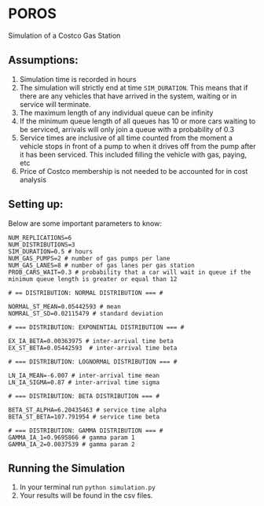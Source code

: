 # POROS
Simulation of a Costco Gas Station

## Assumptions:
  1. Simulation time is recorded in hours
  2. The simulation will strictly end at time `SIM_DURATION`. This means that if there are any vehicles that have arrived in the system, waiting or in service will terminate.
  3. The maximum length of any individual queue can be infinity
  4. If the minimum queue length of all queues has 10 or more cars waiting to be serviced, arrivals will only join a queue with a probability of 0.3
  5. Service times are inclusive of all time counted from the moment a vehicle stops in front of a pump to when it drives off from the pump after it has been serviced. This included filling the vehicle with gas, paying, etc
  6. Price of Costco membership is not needed to be accounted for in cost analysis

## Setting up:
Below are some important parameters to know:

```
NUM_REPLICATIONS=6
NUM_DISTRIBUTIONS=3
SIM_DURATION=0.5 # hours
NUM_GAS_PUMPS=2 # number of gas pumps per lane
NUM_GAS_LANES=8 # number of gas lanes per gas station
PROB_CARS_WAIT=0.3 # probability that a car will wait in queue if the minimum queue length is greater or equal than 12

# == DISTRIBUTION: NORMAL DISTRIBUTION === #

NORMAL_ST_MEAN=0.05442593 # mean
NOMRAL_ST_SD=0.02115479 # standard deviation

# === DISTRIBUTION: EXPONENTIAL DISTRIBUTION === #

EX_IA_BETA=0.00363975 # inter-arrival time beta
EX_ST_BETA=0.05442593  # inter-arrival time beta

# === DISTRIBUTION: LOGNORMAL DISTRIBUTION === #

LN_IA_MEAN=-6.007 # inter-arrival time mean
LN_IA_SIGMA=0.87 # inter-arrival time sigma

# === DISTRIBUTION: BETA DISTRIBUTION === #

BETA_ST_ALPHA=6.20435463 # service time alpha
BETA_ST_BETA=107.791954 # service time beta

# === DISTRIBUTION: GAMMA DISTRIBUTION === #
GAMMA_IA_1=0.9695866 # gamma param 1
GAMMA_IA_2=0.0037539 # gamma param 2

```

## Running the Simulation

1. In your terminal run `python simulation.py`
2. Your results will be found in the csv files.

